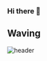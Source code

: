 ### Hi there 👋
## Waving <a id="waving">
![header](https://capsule-render.vercel.app/api?type=waving&height=200&text=Front-End%20개발자%20견기성&fontAlign=50&fontAlignY=40&color=gradient)

<!--
**gyeongisung/gyeongisung** is a ✨ _special_ ✨ repository because its `README.md` (this file) appears on your GitHub profile.

Here are some ideas to get you started:

- 🔭 I’m currently working on ...
- 🌱 I’m currently learning ...
- 👯 I’m looking to collaborate on ...
- 🤔 I’m looking for help with ...
- 💬 Ask me about ...
- 📫 How to reach me: ...
- 😄 Pronouns: ...
- ⚡ Fun fact: ...
-->

